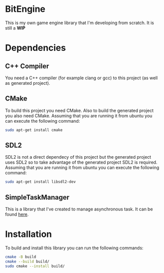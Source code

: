 # BitEngine
This is my own game engine library that I'm developing from scratch. It is still a __WIP__
# Dependencies
## C++ Compiler
You need a C++ compiler (for example clang or gcc) to this project (as well as generated project).
## CMake
To build this project you need CMake. Also to build the generated project you also need CMake. Assuming that you are running it from ubuntu you can execute the following command:
```bash
sudo apt-get install cmake
```
## SDL2
SDL2 is not a direct dependecy of this project but the generated project uses SDL2 so to take advantage of the generated project SDL2 is required. Assuming that you are running it from ubuntu you can execute the following command:
```bash
sudo apt-get install libsdl2-dev
```
## SimpleTaskManager
This is a library that I've created to manage asynchronous task. It can be found [here](https://github.com/vadimsZinatulins/SimpleTaskManager).
# Installation
To build and install this library you can run the following commands:
```bash
cmake -B build
cmake --build build/
sudo cmake --install build/
```
